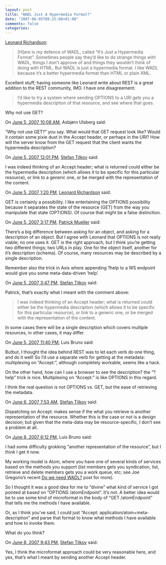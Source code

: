 ```yaml
---
layout: post
title: "WADL Just A Hypermedia Format?"
date: "2007-06-05T09:25:00+01:00"
comments: false
categories: 
---
```


<p><a href="http://www.crummy.com/2007/06/04/0">Leonard Richardson</a>:</p>

<blockquote>
<p>[H]ere is my defence of WADL, called &#8220;It&#8217;s Just a Hypermedia Format&#8221;. Sometimes people say they&#8217;d like to do strange things with WADL, things I don&#8217;t approve of and things they wouldn&#8217;t think of doing with HTML. But WADL is just a hypermedia format. I like WADL because it&#8217;s a better hypermedia format than HTML or plain XML.</p>
</blockquote>

<p>Excellent stuff; having someone like Leonard write about REST is a great addition to the REST community, IMO. I have one disagreement:</p>

<blockquote>
<p>I&#8217;d like to try a system where sending OPTIONS to a URI gets you a hypermedia description of that resource, and see where that goes.</p>
</blockquote>

<p>Why not use GET?</p>

<section class="comments">



<div class="comment" id="comment-1340">
On <a href="#comment-1340" title="Permalink to this comment">June  5, 2007 10:08 AM</a>, Asbjørn Ulsberg
said:
<p>&#8220;Why not use GET?&#8221; you say. What would that GET request look like? Would it contain some pixie dust in the Accept header, or perhaps in the URI? How will the server know from the GET request that the client wants the hypermedia description?</p>


<div class="comment" id="comment-1341">
On <a href="#comment-1341" title="Permalink to this comment">June  5, 2007 12:01 PM</a>, <a href="/en/staff/st/">Stefan Tilkov</a>
said:
<p>I was indeed thinking of an Accept header; what is returned could either be the hypermedia description (which allows it to be specific for this particular resource), or link to a generic one, or be merged with the representation of the content.</p>


<div class="comment" id="comment-1342">
On <a href="#comment-1342" title="Permalink to this comment">June  5, 2007  1:20 PM</a>, <a href="http://www.crummy.com/" title="http://www.crummy.com/" rel="nofollow">Leonard Richardson</a>
said:
<p>GET is certainly a possibility. I like entertaining the OPTIONS possibility because it separates the state of the resource (GET) from the way you manipulate that state (OPTIONS). Of course that might be a false distinction.</p>


<div class="comment" id="comment-1343">
On <a href="#comment-1343" title="Permalink to this comment">June  5, 2007  3:17 PM</a>, <a href="http://muellerware.org" title="http://muellerware.org" rel="nofollow">Patrick Mueller</a>
said:
<p>There&#8217;s a big difference between asking for an object, and asking for a description of an object.  But I agree with Leonard that OPTIONS is not really viable; no one uses it.  GET is the right approach, but I think you&#8217;re getting two different things; two URLs in play.  One for the object itself, another for it&#8217;s description (schema).  Of course, many resources may be described by a single description.</p>

<p>Remember also the trick in Axis where appending ?help to a WS endpoint would give you some meta-data-driven &#8216;help&#8217;.</p>


<div class="comment" id="comment-1344">
On <a href="#comment-1344" title="Permalink to this comment">June  5, 2007  3:47 PM</a>, <a href="/en/staff/st/">Stefan Tilkov</a>
said:
<p>Patrick, that&#8217;s exactly what I meant with the comment above:</p>

<blockquote>
<p>I was indeed thinking of an Accept header; what is returned could either be the hypermedia description (which allows it to be specific for this particular resource), or link to a generic one, or be merged with the representation of the content.</p>
</blockquote>

<p>In some cases there will be a single description which covers multiple resources, in other cases, it may differ.</p>


<div class="comment" id="comment-1345">
On <a href="#comment-1345" title="Permalink to this comment">June  5, 2007 11:40 PM</a>, Luis Bruno
said:
<p>Butbut, I thought the idea behind REST was to let each verb do one thing, and do it well! So I&#8217;d use a separate verb for getting at the metadata: multiplexing on &#8220;Accept:&#8221;, although completely workable, seems like a hack.</p>

<p>On the other hand, how can I use a browser to see the description? the &#8220;?help&#8221; trick is nice. Multiplexing on &#8220;Accept:&#8221; is like OPTIONS in this regard.</p>

<p>I think the real question is not OPTIONS vs. GET, but the ease of retrieving the metadata.</p>


<div class="comment" id="comment-1346">
On <a href="#comment-1346" title="Permalink to this comment">June  6, 2007  7:53 AM</a>, <a href="/en/staff/st/">Stefan Tilkov</a>
said:
<p>Dispatching on Accept: makes sense if the what you retrieve is another representation of the resource. Whether this is the case or not is a design decision; but given that the meta-data may be resource-specific, I don&#8217;t see a problem at all.</p>


<div class="comment" id="comment-1347">
On <a href="#comment-1347" title="Permalink to this comment">June  8, 2007  6:12 PM</a>, Luis Bruno
said:
<p>I had some difficulty grokking &#8220;another representation of the resource&#8221;, but I think I get it now.</p>

<p>My working model is Atom, where you have one of several kinds of services based on the methods you support (list members gets you syndication, list, retrieve and delete members gets you a work queue, etc; see Joe Gregorio&#8217;s recent <a href="http://bitworking.org/news/193/Do-we-need-WADL" rel="nofollow">Do we need WADL?</a> post for more).</p>

<p>So I thought it was a good idea for me to &#8220;divine&#8221; what kind of service I got pointed at based on &#8220;OPTIONS /atomEndpoint&#8221;. It&#8217;s not. A better idea would be to use some kind of microformat in the body of &#8220;GET /atomEndpoint&#8221; that tells me the methods I have available.</p>

<p>Or, as I think you&#8217;ve said, I could just &#8220;Accept: application/atom+meta-description&#8221; and parse that format to know what methods I have available and how to invoke them.</p>

<p>What do you think?</p>


<div class="comment" id="comment-1348">
On <a href="#comment-1348" title="Permalink to this comment">June  8, 2007  9:43 PM</a>, <a href="/en/staff/st/">Stefan Tilkov</a>
said:
<p>Yes, I think the microformat approach could be very reasonable here, and yes, that&#8217;s what I meant by sending another Accept header.</p>


</section>

